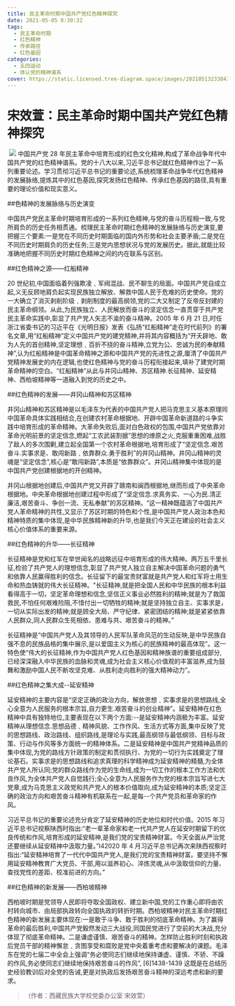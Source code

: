 ```yaml
---
title: 民主革命时期中国共产党红色精神探究
date: 2021-05-05 8:30:32
tags:
  - 民主革命时期
  - 红色精神
  - 传承路径
  - 红色基因
categories:
  - 五四运动
  - 体认党的精神谱系
cover: https://static.licensed.tree-diagram.space/images/20210513233843.jpg
---
```


# 宋效萱：民主革命时期中国共产党红色精神探究

​ ![](民主革命时期中国共产党红色精神探究.jpg)
中国共产党 28 年民主革命中培育形成的红色文化精神,构成了革命战争年代中国共产党的红色精神谱系。党的十八大以来,习近平总书记就红色精神作出了一系列重要论述。学习贯彻习近平总书记的重要论述,系统梳理革命战争年代红色精神的发展脉络,提炼其中的红色基因,探究发扬红色精神、传承红色基因的路径,具有重要的理论价值和现实意义。

##色精神的发展脉络与历史演变

中国共产党民主革命时期培育形成的一系列红色精神,与党的奋斗历程相一致,与党所肩负的历史任务相贯通。梳理民主革命时期红色精神的发展脉络与历史演变,要把握三个要素:一是党在不同历史时期面临的国内外形势和社会主要矛盾;二是党在不同历史时期肩负的历史任务;三是党内思想状况与党的发展历史。据此,就能比较准确地把握不同历史时期红色精神之间的内在联系与区别。

##红色精神之源——红船精神

20 世纪初,中国面临着列强欺凌﹑军阀混战、民不聊生的局面。中国共产党自成立起,义无反顾地肩负起实现民族独立解放、解救中国人民于危难的历史使命。党的一大确立了消灭剥削阶级﹑剥削制度的最高纲领,党的二大又制定了反帝反封建的民主革命纲领。从此,为民族独立、人民解放而奋斗的坚定信念一直贯穿于共产党民主革命实践中,彰显了共产党人矢志不渝的奋斗精神。2005 年 6 月 21 日,时任浙江省委书记的习近平在《光明日报》发表《弘扬“红船精神”走在时代前列》的署名文章,用“红船精神”定义中国共产党的建党精神,并将其内容概括为“开夭辟地、敢为人先的首创精神,坚定理想﹑百折不挠的奋斗精神,立党为公、忠诚为民的奉献精神”,认为红船精神是中国革命精神之源和中国共产党的先进性之源,厘清了中国共产党精神发展史的内在逻辑,也使红色精神与党的奋斗历程衔接起来,填补了建党时期革命精神的空白。“红船精神”从此与井冈山精神、苏区精神.长征精神、延安精神、西柏坡精神等一道融入到党的历史之中。

##红色精神的发展——井冈山精神和苏区精神

井冈山精神和苏区精神是以毛泽东为代表的中国共产党人把马克思主义基本原理同中国革命具体实践相结合,在创建农村革命根据地、开辟中国革命新道路的斗争实践中培育形成的革命精神。大革命失败后,面对白色政权的包围,中国共产党依靠对革命光明前景的坚定信念,燃起“工农武装割据”思想的燎原之火,克服重重困难,战胜了敌人的多次围剿,建立起全国第一个农村革命根据地,培育形成了“坚定信念.艰苦奋斗.实事求是、敢闯新路﹑依靠群众.勇于胜利”的井冈山精神。井冈山精神的灵魂是“坚定信念”,核心是“敢闯新路”,本质是“依靠群众”。井冈山精神集中体现的是中国共产党创建根据地的开创精神。

井冈山根据地创建后,中国共产党又开辟了赣南和闽西根据地,继而形成了中央革命根据地。中央革命根据地创建过程中形成了“坚定信念.求真务实、一心为民.清正廉洁,艰苦奋斗、争创一流、无私奉献”的苏区精神。“这一精神既蕴涵了中国共产党人革命精神的共性,又显示了苏区时期的特色和个性,是中国共产党人政治本色和精神特质的集中体现,是中华民族精神新的升华,也是我们今天正在建设的社会主义核心价值体系的重要来源。

##红色精神的升华——长征精神

长征精神是党和红军在举世闻名的战略远征中培育形成的伟大精神。两万五千里长征,检验了共产党人的理想信念,彰显了共产党人独立自主解决中国革命问题的勇气和依靠人民赢得胜利的信念。长征留下的最宝贵财富就是共产党人和红军将士用生命和热血铸就的伟大长征精神。"长征精神,就是把全国人民和中华民族的根本利益看得高于一切，坚定革命理想和信念,坚信正义事业必然胜利的精神;就是为了救国救民,不怕任何艰难险阻,不惜付出一切牺牲的精神;就是坚持独立自主、实事求是，一切从实际出发的精神;就是顾全大局、严守纪律、紧密团结的精神;就是紧紧依靠人民群众,同人民群众生死相依、患难与共、艰苦奋斗的精神。”

长征精神是“中国共产党人及其领导的人民军队革命风范的生动反映,是中华民族自强不息的民族品格的集中展示,是以爱国主义为核心的民族精神的最高体现”。这一特色使“伟大的长征精神,作为中国共产党人红色基因和精神族谱的重要组成部分,已经深深融入中华民族的血脉和灵魂,成为社会主义核心价值观的丰富滋养,成为鼓舞和激励中国人民不断攻坚克难、从胜利走向胜利的强大精神动力”。

##红色精神之集大成--延安精神

延安精神的主要内容是“坚定正确的政治方向，解放思想﹑实事求是的思想路线,全心全意为人民服务的根本宗旨,自力更生.艰苦奋斗的创业精神”。延安精神在红色精神中具有独特地位,主要表现在以下两个方面:--是延安精神内涵极为丰富。延安精神从理想信念.思想品德﹑精神风貌、工作作风、生活方式等方面,集中反映了党的思想路线、政治路线、组织路线,是理论与实践,最高纲领与最低纲领、目标与政策、行动与作风等多方面统一的精神体系。二是延安精神是中国共产党精神品质的集中体现,为党的路线方针政策的制定和贯彻执行、为党的一切行为实践奠定了理论基石。实事求是的思想路线和追求真理的科学精神成为延安精神的精髓,为全体共产党人所认同;党的群众路线作为党的生命线,成为一切工作的根本工作方法和优良作风,为全体共产党人自觉践行;全心全意为人民服务作为党的根本宗旨写进七大党章,成为马克思主义政党和共产党人的根本价值取向,成为延安精神的本质;坚定正确的政治方向和艰苦奋斗精神有机联系在一起,是每--个共产党员和革命家的作风。

习近平总书记的重要论述充分肯定了延安精神的历史地位和时代价值。2015 年习近平总书记视察陕西时指出:“老一辈革命家和老一代共产党人在延安时期留下的优良传统和作风,培育形成的延安精神,是我们党的宝贵精神财富。今天全面从严治党还要继续从延安精神中汲取力量。”I42020 年 4 月习近平总书记再次来陕西视察时指出:“延安精神培育了一代代中国共产党人,是我们党的宝贵精神财富。要坚持不懈用延安精神教育广大党员、干部,用以滋养初心、淬炼灵魂,从中汲取信仰的力量、查找党性的差距、校准前进的方向。”

##红色精神的新发展——西柏坡精神

西柏坡时期是党领导人民即将夺取全国政权、建立新中国,党的工作重心即将由农村转向城市、由局部执政转向全国执政的转折时期。西柏坡精神对民主革命时期红色精神的新发展主要体现在:一是敢于斗争、敢于胜利的彻底革命精神。为了赢得革命的最后胜利,中国共产党毅然发动三大战役,同国民党进行了空前的大决战,充分体现了彻底革命精神。二是谦虚谨慎、艰苦奋斗的精神。怎样防止胜利时刻和执政后党员干部的精神懈怠﹑贪图享受和腐败是党中央着重考虑和要解决的课题。毛泽东在党的七届二中全会上强调“务必使同志们继续地保持谦虚、谨慎、不骄、不躁的作风,务必使同志们继续地保持艰苦奋斗的作风”, [6]1438-1439 这既是在总结历史经验教训后对全党的告诫,更是对执政后发扬艰苦奋斗精神的深远考虑和新的要求。

> （作者：西藏民族大学校党委办公室 宋效萱）
